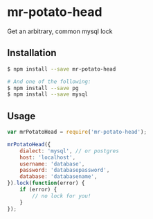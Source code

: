 # mr-potato-head

Get an arbitrary, common mysql lock

## Installation

```bash
$ npm install --save mr-potato-head

# And one of the following:
$ npm install --save pg
$ npm install --save mysql
```

## Usage

```javascript
var mrPotatoHead = require('mr-potato-head');

mrPotatoHead({
    dialect: 'mysql', // or postgres
    host: 'localhost',
    username: 'database',
    password: 'databasepassword',
    database: 'databasename',
}).lock(function(error) {
    if (error) {
        // no lock for you!
    }
});
```
